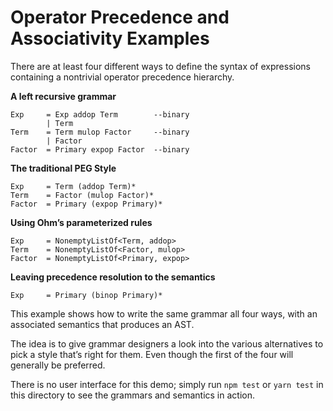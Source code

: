 # Operator Precedence and Associativity Examples

There are at least four different ways to define the syntax of expressions containing a nontrivial operator precedence hierarchy.

**A left recursive grammar**

```
Exp     = Exp addop Term        --binary
        | Term
Term    = Term mulop Factor     --binary
        | Factor
Factor  = Primary expop Factor  --binary
```

**The traditional PEG Style**

```
Exp     = Term (addop Term)*
Term    = Factor (mulop Factor)*
Factor  = Primary (expop Primary)*
```

**Using Ohm’s parameterized rules**

```
Exp     = NonemptyListOf<Term, addop>
Term    = NonemptyListOf<Factor, mulop>
Factor  = NonemptyListOf<Primary, expop>
```

**Leaving precedence resolution to the semantics**

```
Exp     = Primary (binop Primary)*
```

This example shows how to write the same grammar all four ways, with an associated semantics that produces an AST.

The idea is to give grammar designers a look into the various alternatives to pick a style that’s right for them. Even though the first of the four will generally be preferred.

There is no user interface for this demo; simply run `npm test` or `yarn test` in this directory to see the grammars and semantics in action.
